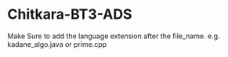 # Chitkara-BT3-ADS

Make Sure to add the language extension after the file_name. e.g. kadane_algo.java or prime.cpp
